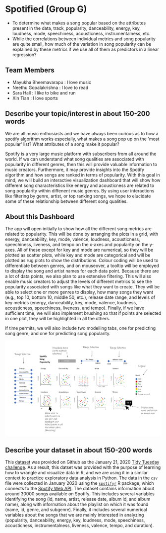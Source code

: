 # Spotified (Group G)

- To determine what makes a song popular based on the attributes present in the data, track_popularity, danceability, energy, key, loudness, mode, speechiness, acousticness, instrumentalness, etc.
- While the correlations between individual metrics and song popularity are quite small, how much of the variation in song popularity can be explained by these metrics if we use all of them as predictors in a linear regression?

## Team Members

- Mayukha Bheemavarapu : I love music
- Neethu Gopalakrishna : I love to read
- Sara Hall : I like to bike and run
- Xin Tian : I love sports

## Describe your topic/interest in about 150-200 words

We are all music enthusiasts and we have always been curious as to how a spotify algorithm works especially, what makes a song pop up on the 'most popular' list? What attributes of a song make it popular?

Spotify is a very large music platform with subscribers from all around the world. If we can understand what song qualities are associated with popularity in different genres, then this will provide valuable information to music creators. Furthermore, it may provide insights into the Spotify algorithm and how songs are ranked in terms of popularity. With this goal in mind, we will build an interactive visualization dashboard that will show how different song characteristics like energy and acousticness are related to song popularity within diffenent music genres. By using user interactions like filtering by genre, artist, or top ranking songs, we hope to elucidate some of these relationship between different song qualities.

## About this Dashboard

The app will open initially to show how all the different song metrics are related to popularity. This will be done by arranging the plots in a grid, with energy, danceability, key, mode, valence, loudness, acousticness, speechiness, liveness, and tempo on the x-axes and popularity on the y-axes. All of these except for key and mode are numerical, so they will be plotted as scatter plots, while key and mode are categorical and will be plotted as rug plots to show the distributions. Colour coding will be used to differentiate between genres, and on mouseover, a tooltip will be employed to display the song and artist names for each data point. Because there are a lot of data points, we also plan to use extensive filtering. This will also enable music creators to adjust the levels of different metrics to see the popularity associated with songs like what they want to create. They will be able to select one or more genres to display, how many songs they want (e.g., top 10, bottom 10, middle 50, etc.), release date range, and levels of key metrics (energy, danceability, key, mode, valence, loudness, acousticness, speechiness, liveness, and tempo). Finally, if we have sufficient time, we will also implement brushing so that if points are selected in one plot, they will be highlighted in all the others. 

If time permits, we will also include two modelling tabs, one for predicting song genre, and one for predicting song popularity. 

![](sketch.png)

## Describe your dataset in about 150-200 words

This [dataset](https://github.com/rfordatascience/tidytuesday/tree/master/data/2020/2020-01-21) was provided on Github as the January 21, 2020 [Tidy Tuesday challenge](https://|github.com/rfordatascience/tidytuesday). As a result, this datset was provided with the purpose of learning how to wrangle and visualize data in R, and we are using it in a similar context to practice exploratory data analysis in Python. The data in the `csv` file were collected in January 2020 using the [`spotifyr`](https://www.rcharlie.com/spotifyr/) R package, which connects to the [Spotify Web API](https://developer.spotify.com/documentation/web-api/). The dataset contains information about around 30000 songs available on Spotify. This includes several variables identifying the song (id, name, artist, release date, album id, and album name), along with information about the playlist on which it was found (name, id, genre, and subgenre). Finally, it includes several numerical variables about the songs that we are mainly interested in analyzing (popularity, danceability, energy, key, loudness, mode, speechiness, acousticness, instrumentalness, liveness, valence, tempo, and duration). 

